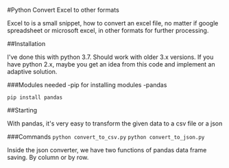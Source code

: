 #Python Convert Excel to other formats

Excel to is a small snippet, how to convert an excel file, no matter if google spreadsheet or microsoft excel, in other formats for further processing.

##Installation

I've done this with python 3.7. Should work with older 3.x versions. If you have python 2.x, maybe you get an idea from this code and implement an adaptive solution.

###Modules needed
-pip for installing modules
-pandas

`pip install pandas`

##Starting

With pandas, it's very easy to transform the given data to a csv file or a json


###Commands
`python convert_to_csv.py`
`python convert_to_json.py`

Inside the json converter, we have two functions of pandas data frame saving. By column or by row.